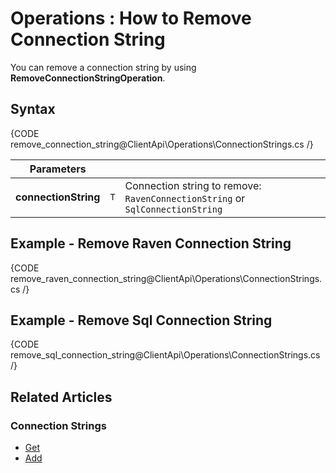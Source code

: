 ﻿# Operations : How to Remove Connection String

You can remove a connection string by using **RemoveConnectionStringOperation**.

## Syntax

{CODE remove_connection_string@ClientApi\Operations\ConnectionStrings.cs /}

| Parameters | | |
| ------------- | ----- | ---- |
| **connectionString** | `T` | Connection string to remove: `RavenConnectionString` or `SqlConnectionString` |

## Example - Remove Raven Connection String

{CODE remove_raven_connection_string@ClientApi\Operations\ConnectionStrings.cs /}

## Example - Remove Sql Connection String

{CODE remove_sql_connection_string@ClientApi\Operations\ConnectionStrings.cs /}

## Related Articles

### Connection Strings

- [Get](../../../../client-api/operations/maintenance/connection-strings/get-connection-string)
- [Add](../../../../client-api/operations/maintenance/connection-strings/add-connection-string)
